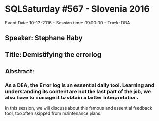 # SQLSaturday #567 - Slovenia 2016
Event Date: 10-12-2016 - Session time: 09:00:00 - Track:  DBA
## Speaker: Stephane Haby
## Title: Demistifying the errorlog
## Abstract:
### As a DBA, the Error log is an essential daily tool. Learning and understanding its content are not the last part of the job, we also have to manage it to obtain a better interpretation.
In this session, we will discuss about this famous and essential feedback tool, too often skipped from maintenance plans.
